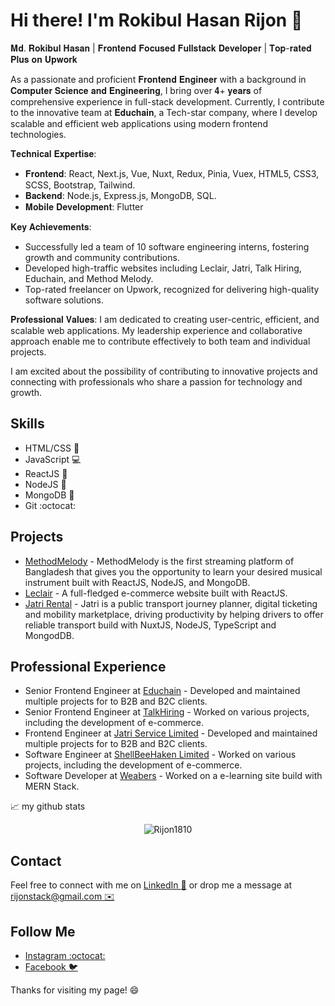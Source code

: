 # Hi there! I'm Rokibul Hasan Rijon :wave:

𝐌𝐝. 𝐑𝐨𝐤𝐢𝐛𝐮𝐥 𝐇𝐚𝐬𝐚𝐧 | 𝐅𝐫𝐨𝐧𝐭𝐞𝐧𝐝 𝐅𝐨𝐜𝐮𝐬𝐞𝐝 𝐅𝐮𝐥𝐥𝐬𝐭𝐚𝐜𝐤 𝐃𝐞𝐯𝐞𝐥𝐨𝐩𝐞𝐫 | 𝐓𝐨𝐩-𝐫𝐚𝐭𝐞𝐝 𝐏𝐥𝐮𝐬 𝐨𝐧 𝐔𝐩𝐰𝐨𝐫𝐤

As a passionate and proficient 𝐅𝐫𝐨𝐧𝐭𝐞𝐧𝐝 𝐄𝐧𝐠𝐢𝐧𝐞𝐞𝐫 with a background in 𝐂𝐨𝐦𝐩𝐮𝐭𝐞𝐫 𝐒𝐜𝐢𝐞𝐧𝐜𝐞 𝐚𝐧𝐝 𝐄𝐧𝐠𝐢𝐧𝐞𝐞𝐫𝐢𝐧𝐠, I bring over 𝟒+ 𝐲𝐞𝐚𝐫𝐬 of comprehensive experience in full-stack development. Currently, I contribute to the innovative team at 𝐄𝐝𝐮𝐜𝐡𝐚𝐢𝐧, a Tech-star company, where I develop scalable and efficient web applications using modern frontend technologies.

𝐓𝐞𝐜𝐡𝐧𝐢𝐜𝐚𝐥 𝐄𝐱𝐩𝐞𝐫𝐭𝐢𝐬𝐞:
- 𝐅𝐫𝐨𝐧𝐭𝐞𝐧𝐝: React, Next.js, Vue, Nuxt, Redux, Pinia, Vuex, HTML5, CSS3, SCSS, Bootstrap, Tailwind.
- 𝐁𝐚𝐜𝐤𝐞𝐧𝐝: Node.js, Express.js, MongoDB, SQL.
- 𝐌𝐨𝐛𝐢𝐥𝐞 𝐃𝐞𝐯𝐞𝐥𝐨𝐩𝐦𝐞𝐧𝐭: Flutter

𝐊𝐞𝐲 𝐀𝐜𝐡𝐢𝐞𝐯𝐞𝐦𝐞𝐧𝐭𝐬:
- Successfully led a team of 10 software engineering interns, fostering growth and community contributions.
- Developed high-traffic websites including Leclair, Jatri, Talk Hiring, Educhain, and Method Melody.
- Top-rated freelancer on Upwork, recognized for delivering high-quality software solutions.

𝐏𝐫𝐨𝐟𝐞𝐬𝐬𝐢𝐨𝐧𝐚𝐥 𝐕𝐚𝐥𝐮𝐞𝐬:
I am dedicated to creating user-centric, efficient, and scalable web applications. My leadership experience and collaborative approach enable me to contribute effectively to both team and individual projects.

I am excited about the possibility of contributing to innovative projects and connecting with professionals who share a passion for technology and growth.

## Skills
- HTML/CSS :nail_care:
- JavaScript :computer:
- ReactJS :rocket:
- NodeJS :whale:
- MongoDB :tropical_drink:
- Git :octocat:

## Projects
- [MethodMelody](https://methodmelody.com/) - MethodMelody is the first streaming platform of Bangladesh that gives you the opportunity to learn your desired musical instrument built with ReactJS, NodeJS, and MongoDB.
- [Leclair](https://leclair.co.jp/) - A full-fledged e-commerce website built with ReactJS.
- [Jatri Rental](https://ticket.jatri.co/) - Jatri is a public transport journey planner, digital ticketing and mobility marketplace, driving productivity by helping drivers to offer reliable transport build with NuxtJS, NodeJS, TypeScript and MongodDB.

## Professional Experience
- Senior Frontend Engineer at [Educhain](https://educhain.io/) - Developed and maintained multiple projects for to B2B and B2C clients.
- Senior Frontend Engineer at [TalkHiring](https://gethirerewards.com/) - Worked on various projects, including the development of e-commerce.
- Frontend Engineer at [Jatri Service Limited](https://www.jatri.co/) - Developed and maintained multiple projects for to B2B and B2C clients.
- Software Engineer at [ShellBeeHaken Limited](https://shellbeehaken.com/) - Worked on various projects, including the development of e-commerce.
- Software Developer at [Weabers](https://weabers.com/) - Worked on a e-learning site build with MERN Stack.

📈 my github stats

<p align="center"> <img src="https://github-readme-stats.vercel.app/api?username=Rijon1810&show_icons=true&theme=gotham" alt="Rijon1810" />

## Contact
Feel free to connect with me on [LinkedIn :necktie:](https://www.linkedin.com/in/rijon1810/) or drop me a message at [rijonstack@gmail.com :envelope:](mailto:rijonstack@gmail.com)

## Follow Me
- [Instagram :octocat:](https://www.instagram.com/rokibulhasanrijon/)
- [Facebook :bird:](https://www.facebook.com/rokibulhasan.rijon.18/)

Thanks for visiting my page! :smile:

